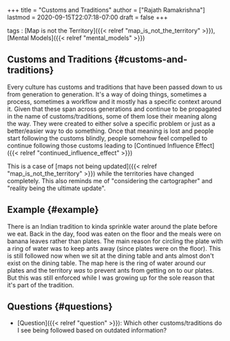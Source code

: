 +++
title = "Customs and Traditions"
author = ["Rajath Ramakrishna"]
lastmod = 2020-09-15T22:07:18-07:00
draft = false
+++

tags
: [Map is not the Territory]({{< relref "map_is_not_the_territory" >}}), [Mental Models]({{< relref "mental_models" >}})


## Customs and Traditions {#customs-and-traditions}

Every culture has customs and traditions that have been passed down to us from generation to generation. It's a way of doing things, sometimes a process, sometimes a workflow and it mostly has a specific context around it. Given that these span across generations and continue to be propagated in the name of customs/traditions, some of them lose their meaning along the way. They were created to either solve a specific problem or just as a better/easier way to do something. Once that meaning is lost and people start following the customs blindly, people somehow feel compelled to continue following those customs leading to [Continued Influence Effect]({{< relref "continued_influence_effect" >}})

This is a case of [maps not being updated]({{< relref "map_is_not_the_territory" >}}) while the territories have changed completely. This also reminds me of "considering the cartographer" and "reality being the ultimate update".


## Example {#example}

There is an Indian tradition to kinda sprinkle water around the plate before we eat. Back in the day, food was eaten on the floor and the meals were on banana leaves rather than plates. The main reason for circling the plate with a ring of water was to keep ants away (since plates were on the floor). This is still followed now when we sit at the dining table and ants almost don't exist on the dining table. The map here is the ring of water around our plates and the territory _was_ to prevent ants from getting on to our plates. But this was still enforced while I was growing up for the sole reason that it's part of the tradition.


## Questions {#questions}

-   [Question]({{< relref "question" >}}): Which other customs/traditions do I see being followed based on outdated information?
